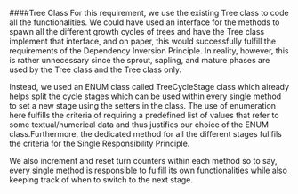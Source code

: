 ﻿####Tree Class
For this requirement, we use the existing Tree class to code all the functionalities. We could have used an interface for the methods to spawn all the different growth cycles of trees and have the Tree class implement that interface, and on paper, this would successfully fulfill the requirements of the Dependency Inversion Principle. In reality, however, this is rather unnecessary since the sprout, sapling, and mature phases are used by the Tree class and the Tree class only.


Instead, we used an ENUM class called TreeCycleStage class which already helps split the cycle stages which can be used within every single method to set a new stage using the setters in the class. The use of enumeration here fulfills the criteria of requiring a predefined list of values that refer to some textual/numerical data and thus justifies our choice of the ENUM class.Furthermore, the dedicated method for all the different stages fullfils the criteria for the Single Responsibility Principle.

We also increment and reset turn counters within each method so to say, every single method is responsible to fulfill its own functionalities while also keeping track of when to switch to the next stage.


